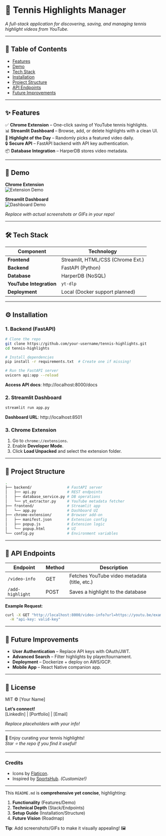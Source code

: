 # 🎾 Tennis Highlights Manager

*A full-stack application for discovering, saving, and managing tennis highlight videos from YouTube.*

---

## 📌 Table of Contents
- [Features](#-features)
- [Demo](#-demo)
- [Tech Stack](#-tech-stack)
- [Installation](#-installation)
- [Project Structure](#-project-structure)
- [API Endpoints](#-api-endpoints)
- [Future Improvements](#-future-improvements)

---

## ✨ Features
✅ **Chrome Extension** – One-click saving of YouTube tennis highlights.  
📊 **Streamlit Dashboard** – Browse, add, or delete highlights with a clean UI.  
🎥 **Highlight of the Day** – Randomly picks a featured video daily.  
🔒 **Secure API** – FastAPI backend with API key authentication.  
📦 **Database Integration** – HarperDB stores video metadata.

---

## 🎥 Demo
**Chrome Extension**  
![Extension Demo](https://via.placeholder.com/400x200?text=Chrome+Extension+Demo)

**Streamlit Dashboard**  
![Dashboard Demo](https://via.placeholder.com/400x200?text=Streamlit+Dashboard)

*Replace with actual screenshots or GIFs in your repo!*

---

## 🛠 Tech Stack
| Component           | Technology                        |
|---------------------|-----------------------------------|
| **Frontend**        | Streamlit, HTML/CSS (Chrome Ext.) |
| **Backend**         | FastAPI (Python)                  |
| **Database**        | HarperDB (NoSQL)                  |
| **YouTube Integration** | `yt-dlp`                     |
| **Deployment**      | Local (Docker support planned)    |

---

## ⚙️ Installation

### 1. Backend (FastAPI)
```bash
# Clone the repo
git clone https://github.com/your-username/tennis-highlights.git
cd tennis-highlights

# Install dependencies
pip install -r requirements.txt  # Create one if missing!

# Run the FastAPI server
uvicorn api:app --reload
```
**Access API docs**: http://localhost:8000/docs

### 2. Streamlit Dashboard
```bash
streamlit run app.py
```
**Dashboard URL**: http://localhost:8501

### 3. Chrome Extension
1. Go to `chrome://extensions`.
2. Enable **Developer Mode**.
3. Click **Load Unpacked** and select the extension folder.

---

## 📂 Project Structure
```bash
.
├── backend/                # FastAPI server
│   ├── api.py              # REST endpoints
│   ├── database_service.py # DB operations
│   └── yt_extractor.py     # YouTube metadata fetcher
├── frontend/               # Streamlit app
│   └── app.py              # Dashboard UI
├── chrome-extension/       # Browser add-on
│   ├── manifest.json       # Extension config
│   ├── popup.js            # Extension logic
│   └── popup.html          # UI
└── config.py               # Environment variables
```

---

## 🔌 API Endpoints
| Endpoint         | Method | Description                                   |
|------------------|--------|-----------------------------------------------|
| `/video-info`    | GET    | Fetches YouTube video metadata (title, etc.)  |
| `/add-highlight` | POST   | Saves a highlight to the database             |

**Example Request**:
```bash
curl -X GET "http://localhost:8000/video-info?url=https://youtu.be/example" \
  -H "api-key: valid-key"
```

---

## 🚀 Future Improvements
- **User Authentication** – Replace API keys with OAuth/JWT.
- **Advanced Search** – Filter highlights by player/tournament.
- **Deployment** – Dockerize + deploy on AWS/GCP.
- **Mobile App** – React Native companion app.

---

## 📜 License
MIT © [Your Name]

**Let’s connect!**  
[LinkedIn] | [Portfolio] | [Email]

*Replace placeholders with your info!*

---

🎉 Enjoy curating your tennis highlights!  
*Star ⭐ the repo if you find it useful!*

---

### Credits
- Icons by [Flaticon](https://www.flaticon.com).
- Inspired by [SportsHub](https://example.com). *(Customize!)*

---

This `README.md` is **comprehensive yet concise**, highlighting:  
1. **Functionality** (Features/Demo)  
2. **Technical Depth** (Stack/Endpoints)  
3. **Setup Guide** (Installation/Structure)  
4. **Future Vision** (Roadmap)  

**Tip**: Add screenshots/GIFs to make it visually appealing! 🖼️
